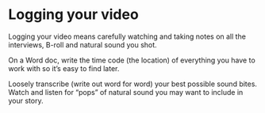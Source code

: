 # Logging your video

Logging your video means carefully watching and taking notes on all the interviews, B-roll and natural sound you shot.

On a Word doc, write the time code \(the location\) of everything you have to work with so it’s easy to find later.

Loosely transcribe \(write out word for word\) your best possible sound bites. Watch and listen for “pops” of natural sound you may want to include in your story. 

